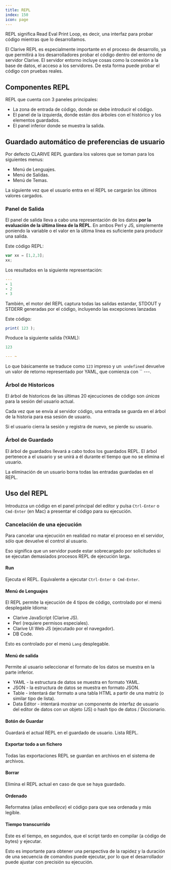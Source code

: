 ```yaml
---
title: REPL
index: 150
icon: page
---
```


REPL significa Read Eval Print Loop, es decir,
una interfaz para probar código mientras que lo desarrollamos.

El Clarive REPL es especialmente importante en el proceso de desarrollo,
ya que permitirá a los desarrolladores probar el código
dentro del entorno de servidor Clarive. El servidor
entorno incluye cosas como la conexión a la base de datos,
el acceso a los servidores. De esta forma puede probar el código
con pruebas reales.

## Componentes REPL

REPL que cuenta con 3 paneles principales:

- La zona de entrada de código, donde se debe introducir el código.
- El panel de la izquierda, donde están dos árboles con el histórico y los elementos guardados.
- El panel inferior donde se muestra la salida.

## Guardado automático de preferencias de usuario

Por defecto CLARIVE REPL guardara los valores que se toman para los siguientes menus:

- Menú de Lenguajes.
- Menú de Salidas.
- Menú de Temas.

La siguiente vez que el usuario entra en el REPL se cargarán los últimos valores cargados.


### Panel de Salida

El panel de salida lleva a cabo una representación de los datos
**por la evaluación de la última línea de la REPL**. En ambos
Perl y JS, simplemente poniendo la variable o el valor en la última línea
es suficiente para producir una salida.

Este código REPL:

```javascript
var xx = [1,2,3];
xx;
```

Los resultados en la siguiente representación:

```yaml
---
- 1
- 2
- 3
```

También, el motor del REPL captura todas las salidas estandar,
STDOUT y STDERR generadas por el código, incluyendo las excepciones
lanzadas

Este código:

```javascript
print( 123 );
```

Produce la siguiente salida (YAML):

```yaml
123

--- ~
```

Lo que básicamente se traduce como `123` impreso y un` undefined`
devuelve un valor de retorno representado por YAML, que comienza con `` ---.

### Árbol de Historicos

El árbol de historicos de las últimas 20 ejecuciones de código son *únicas*
para la sesión del usuario actual.

Cada vez que se envía al servidor código, una entrada se guarda en el
árbol de la historia para esa sesión de usuario.

Si el usuario cierra la sesión y registra de nuevo, se pierde su usuario.

### Árbol de Guardado

El árbol de guardados llevará a cabo todos los guardados REPL. El árbol pertenece a
el usuario y se unirá a él durante el tiempo que no se elimina el usuario.

La eliminación de un usuario borra todas las entradas guardadas en el REPL.

## Uso del REPL

Introduzca un código en el panel principal del editor y pulsa `Ctrl-Enter` o `Cmd-Enter` (en Mac)
a presentar el código para su ejecución.

### Cancelación de una ejecución

Para cancelar una ejecución en realidad no matar el proceso
en el servidor, sólo que devuelve el control al usuario.

Eso significa que un servidor puede estar sobrecargado por solicitudes
si se ejecutan demasiados procesos REPL de ejecución larga.

#### Run

Ejecuta el REPL. Equivalente a ejecutar `Ctrl-Enter` o` Cmd-Enter`.

#### Menú de Lenguajes

El REPL permite la ejecución de 4 tipos de código, controlado
por el menú desplegable Idioma:

- Clarive JavaScript (Clarive JS).
- Perl (requiere permisos especiales).
- Clarive UI Web JS (ejecutado por el navegador).
- DB Code.

Esto es controlado por el menú `Lang` desplegable.

#### Menú de salida

Permite al usuario seleccionar el formato de los datos
se muestra en la parte inferior.

- YAML - la estructura de datos se muestra en formato YAML.
- JSON - la estructura de datos se muestra en formato JSON.
- Table - intentará dar formato a una tabla HTML a partir de una matriz (o similar tipo de lista).
- Data Editor - intentará mostrar un componente de interfaz de usuario del editor de datos con un objeto (JS) o hash tipo de datos / Diccionario.

#### Botón de Guardar

Guardará el actual REPL en el guardado de usuario.
Lista REPL.

#### Exportar todo a un fichero

Todas las exportaciones REPL se guardan en archivos en el sistema de archivos.

#### Borrar

Elimina el REPL actual en caso de que se haya guardado.

#### Ordenado

Reformatea (alias *embellece*) el código para que sea ordenada
y más legible.

#### Tiempo transcurrido

Este es el tiempo, en segundos, que el script tardo en compilar (a código de bytes) y ejecutar.

Esto es importante para obtener una perspectiva de la rapidez y la duración de una secuencia de comandos puede ejecutar, por lo que el desarrollador puede ajustar con precisión su ejecución.

